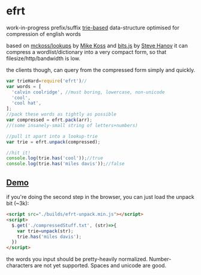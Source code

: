 # efrt
work-in-progress prefix/suffix [trie-based](https://en.wikipedia.org/wiki/Trie) data-structure optimised for compression of english words

based on [mckoss/lookups](https://github.com/mckoss/lookups) by [Mike Koss](https://github.com/mckoss)
 and [bits.js](http://stevehanov.ca/blog/index.php?id=120) by [Steve Hanov](https://twitter.com/smhanov)
it can compress a wordlist/dictionary into a very compact form, so that filesize/http/bandwidth is low.

the clients though, can query from the compressed form simply and quickly.

```js
var trieHard=require('efrt')//
var words = [
  'calvin coolridge', //must boring, lowercase, non-unicode
  'cool',
  'cool hat',
];
//pack these words as tightly as possible
var compressed = efrt.pack(arr);
//(some insanely-small string of letters+numbers)

//pull it apart into a lookup-trie
var trie = efrt.unpack(compressed);

//hit it!
console.log(trie.has('cool'));//true
console.log(trie.has('miles davis'));//false
```

## [Demo](https://rawgit.com/nlp-compromise/efrt/master/demo/index.html)

if you're doing the second step in the browser, you can just load the unpack bit (~3k):
```html
<script src="./builds/efrt-unpack.min.js"></script>
<script>
  $.get('./compressedStuff.txt', (str)=>{
    var trie=unpack(str);
    trie.has('miles davis');
  })
</script>
```

the words you input should be pretty-heavily normalized. Number-characters are not yet supported. Spaces and unicode are good.
